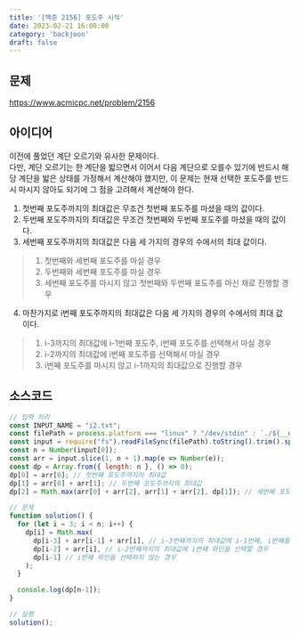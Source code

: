 ```yaml
---
title: '[백준 2156] 포도주 시식'
date: 2023-02-21 16:00:00
category: 'backjoon'
draft: false
---
```


## 문제
https://www.acmicpc.net/problem/2156

## 아이디어
이전에 풀었던 계단 오르기와 유사한 문제이다.  
다만, 계단 오르기는 한 계단을 밟으면서 이어서 다음 계단으로 오를수 있기에 반드시 해당 계단을 밟은 상태를 가정해서 계산해야 했지만, 이 문제는 현재 선택한 포도주를 반드시 마시지 않아도 되기에 그 점을 고려해서 계산해야 한다.  
1. 첫번째 포도주까지의 최대값은 무조건 첫번째 포도주를 마셨을 때의 값이다.
2. 두번째 포도주까지의 최대값은 무조건 첫번째와 두번째 포도주를 마셨을 때의 값이다.
3. 세번째 포도주까지의 최대값은 다음 세 가지의 경우의 수에서의 최대 값이다.
> 1. 첫번째와 세번째 포도주를 마실 경우
> 2. 두번째와 세번째 포도주를 마실 경우
> 3. 세번째 포도주를 마시지 않고 첫번째와 두번째 포도주를 마신 채로 진행할 경우
4. 마찬가지로 i번째 포도주까지의 최대값은 다음 세 가지의 경우의 수에서의 최대 값이다.
> 1. i-3까지의 최대값에 i-1번째 포도주, i번째 포도주를 선택해서 마실 경우
> 2. i-2까지의 최대값에 i번째 포도주를 선택해서 마실 경우
> 3. i번째 포도주를 마시지 않고 i-1까지의 최대값으로 진행할 경우

## 소스코드
```js
// 입력 처리
const INPUT_NAME = "i2.txt";
const filePath = process.platform === "linux" ? "/dev/stdin" : `./${__dirname.split('\\').pop()}/${INPUT_NAME}`;
const input = require("fs").readFileSync(filePath).toString().trim().split("\n").map(item => item.trim());
const n = Number(input[0]);
const arr = input.slice(1, n + 1).map(e => Number(e));
const dp = Array.from({ length: n }, () => 0);
dp[0] = arr[0]; // 첫번째 포도주까지의 최대값
dp[1] = arr[0] + arr[1]; // 두번째 포도주까지의 최대값
dp[2] = Math.max(arr[0] + arr[2], arr[1] + arr[2], dp[1]); // 세번째 포도주까지의 최대값

// 문제
function solution() {
  for (let i = 3; i < n; i++) {
    dp[i] = Math.max(
      dp[i-3] + arr[i-1] + arr[i], // i-3번째까지의 최대값에 i-1번째, i번째를 와인을 선택할 경우
      dp[i-2] + arr[i], // i-2번째까지의 최대값에 i번째 와인을 선택할 경우
      dp[i-1] // i번째 와인을 선택하지 않는 경우
    );
  }

  console.log(dp[n-1]);
}

// 실행
solution();
```